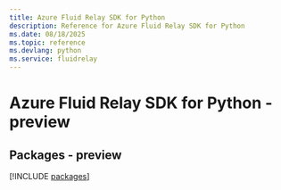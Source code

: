 ```yaml
---
title: Azure Fluid Relay SDK for Python
description: Reference for Azure Fluid Relay SDK for Python
ms.date: 08/18/2025
ms.topic: reference
ms.devlang: python
ms.service: fluidrelay
---
```

# Azure Fluid Relay SDK for Python - preview
## Packages - preview
[!INCLUDE [packages](fluid-relay-index.md)]